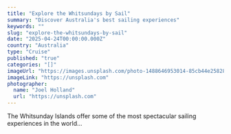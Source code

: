 ```yaml
---
title: "Explore the Whitsundays by Sail"
summary: "Discover Australia's best sailing experiences"
keywords: ""
slug: "explore-the-whitsundays-by-sail"
date: "2025-04-24T00:00:00.000Z"
country: "Australia"
type: "Cruise"
published: "true"
categories: "[]"
imageUrl: "https://images.unsplash.com/photo-1488646953014-85cb44e25828?q=80&w=1935&auto=format&fit=crop&ixlib=rb-4.0.3&ixid=M3wxMjA3fDB8MHxwaG90by1wYWdlfHx8fGVufDB8fHx8fA%3D%3D"
imageLink: "https://unsplash.com"
photographer:
  name: "Joel Holland"
  url: "https://unsplash.com"
---
```







The Whitsunday Islands offer some of the most spectacular sailing experiences in the world...
